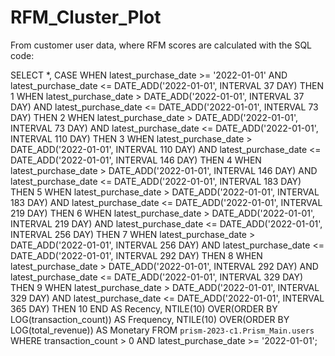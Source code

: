 # RFM_Cluster_Plot

From customer user data, where RFM scores are calculated with the SQL code:

SELECT *,
  CASE 
    WHEN latest_purchase_date >= '2022-01-01' AND latest_purchase_date <= DATE_ADD('2022-01-01', INTERVAL 37 DAY) THEN 1
    WHEN latest_purchase_date > DATE_ADD('2022-01-01', INTERVAL 37 DAY) AND latest_purchase_date <= DATE_ADD('2022-01-01', INTERVAL 73 DAY) THEN 2
    WHEN latest_purchase_date > DATE_ADD('2022-01-01', INTERVAL 73 DAY) AND latest_purchase_date <= DATE_ADD('2022-01-01', INTERVAL 110 DAY) THEN 3
    WHEN latest_purchase_date > DATE_ADD('2022-01-01', INTERVAL 110 DAY) AND latest_purchase_date <= DATE_ADD('2022-01-01', INTERVAL 146 DAY) THEN 4
    WHEN latest_purchase_date > DATE_ADD('2022-01-01', INTERVAL 146 DAY) AND latest_purchase_date <= DATE_ADD('2022-01-01', INTERVAL 183 DAY) THEN 5
    WHEN latest_purchase_date > DATE_ADD('2022-01-01', INTERVAL 183 DAY) AND latest_purchase_date <= DATE_ADD('2022-01-01', INTERVAL 219 DAY) THEN 6
    WHEN latest_purchase_date > DATE_ADD('2022-01-01', INTERVAL 219 DAY) AND latest_purchase_date <= DATE_ADD('2022-01-01', INTERVAL 256 DAY) THEN 7
   WHEN latest_purchase_date > DATE_ADD('2022-01-01', INTERVAL 256 DAY) AND latest_purchase_date <= DATE_ADD('2022-01-01', INTERVAL 292 DAY) THEN 8
    WHEN latest_purchase_date > DATE_ADD('2022-01-01', INTERVAL 292 DAY) AND latest_purchase_date <= DATE_ADD('2022-01-01', INTERVAL 329 DAY) THEN 9
    WHEN latest_purchase_date > DATE_ADD('2022-01-01', INTERVAL 329 DAY) AND latest_purchase_date <= DATE_ADD('2022-01-01', INTERVAL 365 DAY) THEN 10
  END AS Recency,
NTILE(10) OVER(ORDER BY LOG(transaction_count)) AS Frequency,
NTILE(10) OVER(ORDER BY LOG(total_revenue)) AS Monetary
  FROM `prism-2023-c1.Prism_Main.users`
  WHERE transaction_count > 0 
  AND latest_purchase_date >= '2022-01-01';
